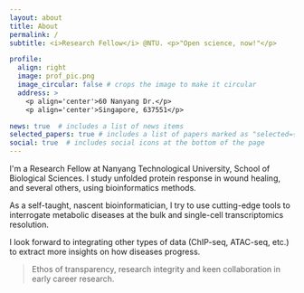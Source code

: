```yaml
---
layout: about
title: About
permalink: /
subtitle: <i>Research Fellow</i> @NTU. <p>"Open science, now!"</p>

profile:
  align: right
  image: prof_pic.png
  image_circular: false # crops the image to make it circular
  address: >
    <p align='center'>60 Nanyang Dr.</p>
    <p align='center'>Singapore, 637551</p>

news: true  # includes a list of news items
selected_papers: true # includes a list of papers marked as "selected={true}"
social: true  # includes social icons at the bottom of the page
---
```


I'm a Research Fellow at Nanyang Technological University, School of Biological Sciences. I study unfolded protein response in wound healing, and several others, using bioinformatics methods. 

As a self-taught, nascent bioinformatician, I try to use cutting-edge tools to interrogate metabolic diseases at the bulk and single-cell transcriptomics resolution.

 I look forward to integrating other types of data (ChIP-seq, ATAC-seq, etc.) to extract more insights on how diseases progress.

 > Ethos of transparency, research integrity and keen collaboration in early career research.